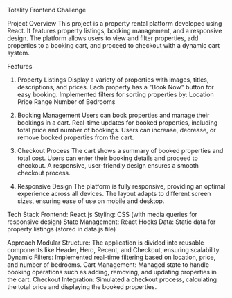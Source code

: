 Totality Frontend Challenge

Project Overview
This project is a property rental platform developed using React. It features property listings, booking management, and a responsive design. The platform allows users to view and filter properties, add properties to a booking cart, and proceed to checkout with a dynamic cart system.

Features
1. Property Listings
Display a variety of properties with images, titles, descriptions, and prices.
Each property has a "Book Now" button for easy booking.
Implemented filters for sorting properties by:
    Location
    Price Range
    Number of Bedrooms

2. Booking Management
Users can book properties and manage their bookings in a cart.
Real-time updates for booked properties, including total price and number of bookings.
Users can increase, decrease, or remove booked properties from the cart.

3. Checkout Process
The cart shows a summary of booked properties and total cost.
Users can enter their booking details and proceed to checkout.
A responsive, user-friendly design ensures a smooth checkout process.

4. Responsive Design
The platform is fully responsive, providing an optimal experience across all devices.
The layout adapts to different screen sizes, ensuring ease of use on mobile and desktop.

Tech Stack
Frontend: React.js
Styling: CSS (with media queries for responsive design)
State Management: React Hooks
Data: Static data for property listings (stored in data.js file)

Approach
Modular Structure: The application is divided into reusable components like Header, Hero, Recent, and Checkout, ensuring scalability.
Dynamic Filters: Implemented real-time filtering based on location, price, and number of bedrooms.
Cart Management: Managed state to handle booking operations such as adding, removing, and updating properties in the cart.
Checkout Integration: Simulated a checkout process, calculating the total price and displaying the booked properties.
